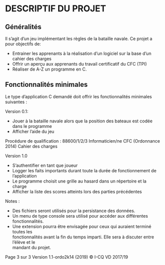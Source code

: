 # DESCRIPTIF	DU	PROJET

## Généralités

Il	s’agit	d’un	jeu	implémentant	les	règles	de	la	bataille	navale.	Ce	projet	a	pour	objectifs	de:

  * Entrainer	les	apprenants	à	la	réalisation	d’un	logiciel	sur	la	base	d’un	cahier	des	charges 
  * Offrir	un	aperçu	aux	apprenants	du	travail	certificatif	du	CFC	(TPI)
  * Réaliser	de	A-Z	un	programme	en	C.
  
## Fonctionnalités minimales
Le	type	d’application	C	demandé	doit	offrir	les	fonctionnalités	minimales	suivantes	:

Version	0.1:

  * Jouer	 à	 la	 bataille	 navale	 alors	 que	 la	 position	 des	 bateaux	 est	 codée	 dans	 le	
programme
  * Afficher	l’aide	du	jeu
  
Procédure	de	qualification :	88600/1/2/3	Informaticien/ne CFC	(Ordonnance 2014) Cahier	des charges

Version	1.0

 * S’authentifier	en	tant	que	joueur
 * Logger	les	faits	importants	durant	toute	la	durée	de	fonctionnement	de	l’application
 * Le	programme	choisit	une	grille	au	hasard	dans	un	répertoire	et	la	charge	
 * Afficher	la	liste	des	scores	atteints	lors	des	parties	précédentes
 
Notes :	

 * Des	fichiers	seront	utilisés	pour	la	persistance	des	données.
 * Un	menu	de	type	console	sera	utilisé	pour	accéder	aux	différentes	fonctionnalités.
 * Une	 extension	 pourra	 être	 envisagée	 pour	 ceux	 qui	 auraient	 terminé	 toutes	 les	
fonctionnalités	avant	la	 fin	du	 temps	imparti.	Elle	sera	à	discuter	entre	l’élève	et	le	
mandant	du	projet.

Page	3 sur	3                                                     Version	1.1-ordo2k14 (2019)
                                                                 ©	I-CQ	VD	2017/19

